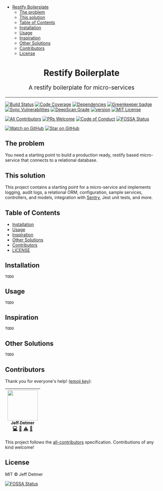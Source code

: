 <!-- START doctoc generated TOC please keep comment here to allow auto update -->

<!-- DON'T EDIT THIS SECTION, INSTEAD RE-RUN doctoc TO UPDATE -->

* [
  Restify Boilerplate
  ](#restify-boilerplate)
  * [The problem](#the-problem)
  * [This solution](#this-solution)
  * [Table of Contents](#table-of-contents)
  * [Installation](#installation)
  * [Usage](#usage)
  * [Inspiration](#inspiration)
  * [Other Solutions](#other-solutions)
  * [Contributors](#contributors)
  * [License](#license)

<!-- END doctoc generated TOC please keep comment here to allow auto update -->

<h1 align="center">
  Restify Boilerplate
</h1>
<p align="center" style="font-size: 1.2rem;">A restify boilerplate for micro-services</p>

<hr />

[![Build Status][build-badge]][build]
[![Code Coverage][coverage-badge]][coverage]
[![Dependencies][dependencyci-badge]][dependencyci]
[![Greenkeeper badge][greenkeeper-badge]][greenkeeper]
[![Sync Vulnerabilities][synk-badge]][synk-project]
[![DeepScan Grade][deepscan-badge]][deepscan]
[![version][version-badge]][package]
[![MIT License][license-badge]][license]

[![All Contributors][contributors]](#contributors)
[![PRs Welcome][prs-badge]][prs]
[![Code of Conduct][coc-badge]][coc]
[![FOSSA Status](https://app.fossa.io/api/projects/git%2Bgithub.com%2Fshellthor%2Frestify-boilerplate.svg?type=shield)](https://app.fossa.io/projects/git%2Bgithub.com%2Fshellthor%2Frestify-boilerplate?ref=badge_shield)

[![Watch on GitHub][github-watch-badge]][github-watch]
[![Star on GitHub][github-star-badge]][github-star]

## The problem

You need a starting point to build a production ready, restify based micro-service that connects to a relational database.

## This solution

This project contains a starting point for a micro-service and implements logging, audit logs, a relational ORM, configuration,
sample services, controllers, and models, integration with [Sentry](https://sentry.io/), Jest unit tests, and more.

## Table of Contents

* [Installation](#installation)
* [Usage](#usage)
* [Inspiration](#inspiration)
* [Other Solutions](#other-solutions)
* [Contributors](#contributors)
* [LICENSE](#license)

## Installation

`TODO`

## Usage

`TODO`

## Inspiration

`TODO`

## Other Solutions

`TODO`

## Contributors

Thank you for everyone's help! ([emoji key][emojis]):

<!-- ALL-CONTRIBUTORS-LIST:START - Do not remove or modify this section -->

<!-- prettier-ignore -->
| [<img src="https://avatars2.githubusercontent.com/u/649578?v=3" width="100px;"/><br /><sub><b>Jeff Detmer</b></sub>](http://www.jeffdetmer.com)<br />[💻](/shellthor/microservice-boilerplate/commits?author=shellthor "Code") [📖](/shellthor/microservice-boilerplate/commits?author=shellthor "Documentation") [⚠️](/shellthor/microservice-boilerplate/commits?author=shellthor "Tests") [📢](#talk-shellthor "Talks") |
| :---: |

<!-- ALL-CONTRIBUTORS-LIST:END -->

This project follows the [all-contributors][all-contributors] specification. Contributions of any kind welcome!

## License

MIT &copy; Jeff Detmer

[build-badge]: https://img.shields.io/travis/shellthor/restify-boilerplate.svg?style=flat-square
[build]: https://travis-ci.org/shellthor/restify-boilerplate
[coverage-badge]: https://img.shields.io/codecov/c/github/shellthor/restify-boilerplate.svg?style=flat-square
[coverage]: https://codecov.io/github/shellthor/restify-boilerplate
[dependencyci-badge]: https://dependencyci.com/github/shellthor/restify-boilerplate/badge
[dependencyci]: https://dependencyci.com/github/shellthor/restify-boilerplate
[greenkeeper-badge]: https://badges.greenkeeper.io/shellthor/restify-boilerplate.svg?style=flat-square
[greenkeeper]: https://greenkeeper.io/
[version-badge]: https://img.shields.io/github/tag/shellthor/restify-boilerplate.svg?style=flat-square
[package]: https://github.com/shellthor/restify-boilerplate
[license-badge]: https://img.shields.io/github/license/mashape/apistatus.svg?style=flat-square
[license]: https://github.com/shellthor/restify-boilerplate/blob/master/LICENSE.md
[prs-badge]: https://img.shields.io/badge/PRs-welcome-brightgreen.svg?style=flat-square
[prs]: http://makeapullrequest.com
[coc-badge]: https://img.shields.io/badge/code%20of-conduct-ff69b4.svg?style=flat-square
[coc]: https://github.com/shellthor/restify-boileplate/blob/master/CODE_OF_CONDUCT.md
[github-watch-badge]: https://img.shields.io/github/watchers/shellthor/restify-boilerplate.svg?style=flat-square
[github-watch]: https://github.com/shellthor/restify-boilerplate/watchers
[github-star-badge]: https://img.shields.io/github/stars/shellthor/restify-boilerplate.svg?style=flat-square
[github-star]: https://github.com/shellthor/restify-boilerplate/stargazers
[emojis]: https://github.com/kentcdodds/all-contributors#emoji-key
[all-contributors]: https://github.com/kentcdodds/all-contributors
[contributors]: https://img.shields.io/badge/all_contributors-1-orange.svg?style=flat-square
[synk-badge]: https://snyk.io/test/github/shellthor/restify-boilerplate/badge.svg?style=flat-square
[synk-project]: https://snyk.io/test/github/shellthor/restify-boilerplate
[deepscan-badge]: https://deepscan.io/api/projects/591/branches/950/badge/grade.svg?style=flat-square
[deepscan]: https://deepscan.io/dashboard/#view=project&pid=591&bid=950

[![FOSSA Status](https://app.fossa.io/api/projects/git%2Bgithub.com%2Fshellthor%2Frestify-boilerplate.svg?type=large)](https://app.fossa.io/projects/git%2Bgithub.com%2Fshellthor%2Frestify-boilerplate?ref=badge_large)
